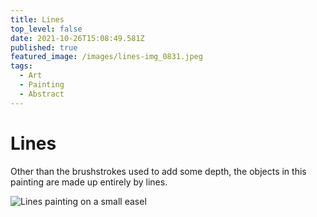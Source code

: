 ```yaml
---
title: Lines
top_level: false
date: 2021-10-26T15:08:49.581Z
published: true
featured_image: /images/lines-img_0831.jpeg
tags:
  - Art
  - Painting
  - Abstract
---
```

# Lines

Other than the brushstrokes used to add some depth, the objects in this painting are made up entirely by lines.

![Lines painting on a small easel](/images/lines-img_0833.jpeg "Lines painting on a small easel")